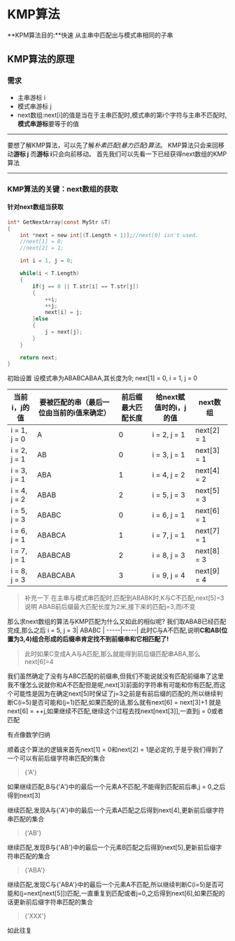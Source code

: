 # KMP算法

 **KPM算法目的:**快速 从主串中匹配出与模式串相同的子串

## KMP算法的原理

### 需求

* 主串游标 i
* 模式串游标 j
* next数组:next[i]的值是当在于主串匹配时,模式串的第i个字符与主串不匹配时,**模式串游标**要等于的值

---
要想了解KMP算法，可以先了解*朴素匹配(暴力匹配)算法*。
KMP算法只会来回移动**游标 j** 而**游标 i**只会向前移动。
首先我们可以先看一下已经获得next数组的KMP算法

---

### KMP算法的关键：next数组的获取

#### 针对next数组当获取

```c
int* GetNextArray(const MyStr &T)
{
    int *next = new int[(T.Length + 1)];//next[0] isn't used.
    //next[1] = 0;
    //next[2] = 1;

    int i = 1, j = 0;

    while(i < T.Length)
    {
        if(j == 0 || T.str[i] == T.str[j])
        {
            ++i;
            ++j;
            next[i] = j;
        }else
        {
            j = next[j];
        }
    }

    return next;
}
```

初始设置
设模式串为ABABCABAA,其长度为9;
next[1] = 0, i = 1, j = 0

当前i，j的值 | 要被匹配的串（最后一位由当前的i值来确定） | 前后缀最大匹配长度 | 给next赋值时的i，j的值 | next数组 |
------------ | ------------- | -------------- | -------------- |-------------- |
i = 1, j = 0| A | 0 | i = 2, j = 1 | next[2] = 1 |
i = 2, j = 1| AB | 0 | i = 3, j = 1 | next[3] = 1 |
i = 3, j = 1| ABA | 1 | i = 4, j = 2 | next[4] = 2 |
i = 4, j = 2| ABAB | 2 | i = 5, j = 3 | next[5] = 3 |
i = 5, j = 3| ABABC | 0 | i = 6, j = 1 | next[6] = 1 |
i = 6, j = 1| ABABCA | 1 | i = 7, j = 1 | next[7] = 1 |
i = 7, j = 1| ABABCAB | 2 | i = 8, j = 3 | next[8] = 3 |
i = 8, j = 3| ABABCABA | 3 | i = 9, j = 4 | next[9] = 4 |

>补充一下 在主串与模式串匹配时,匹配到ABABK时,K与C不匹配,next[5]=3 说明 ABAB前后缀最大匹配长度为2米,接下来的匹配j=3,而i不变

那么求next数组的算法与KMP匹配为什么又如此的相似呢?
我们取ABAB已经匹配完成,那么之后
i = 5, j = 3| ABABC |
-----|-----|
此时C与A不匹配,说明**C和AB(位置为3,4)组合形成的后缀串肯定找不到前缀串和它相匹配了!**
>此时如果C变成A,A与A匹配,那么就能得到前后缀匹配串ABA,那么next[6]=4

我们虽然确定了没有与ABC匹配的前缀串,但我们不能说就没有匹配前缀串了这里我不懂怎么说就你和A不匹配但是呢,next[3]前面的字符串有可能和你有匹配,而这个可能性是因为在确定next[5]时保证了j=3之前是有前后缀的匹配的,所以继续判断C(i=5)是否可能和(j=1)匹配,如果匹配的话,那么就有next[6] = next[3]+1 就是next[6] = ++j,如果继续不匹配,继续这个过程去找next[next[3]],一直到j = 0或者匹配

有点像数学归纳

顺着这个算法的逻辑来首先next[1] = 0和next[2] = 1是必定的,于是乎我们得到了一个可以有前后缀字符串匹配的集合
>{'A'}

如果继续匹配,B与{'A'}中的最后一个元素A不匹配,不能得到匹配前后串,j = 0,之后得到next[3]

继续匹配,发现A与{'A'}中的最后一个元素A匹配之后得到next[4],更新前后缀字符串匹配的集合
>{'AB'}

继续匹配,发现B与{'AB'}中的最后一个元素B匹配之后得到next[5],更新前后缀字符串匹配的集合
>{'ABA'}

继续匹配,发现C与{'ABA'}中的最后一个元素A不匹配,所以继续判断C(i=5)是否可能和(j=next[next[5]])匹配,一直重复到匹配或者j=0,之后得到next[6],如果匹配的话更新前后缀字符串匹配的集合
>{'XXX'}

如此往复
